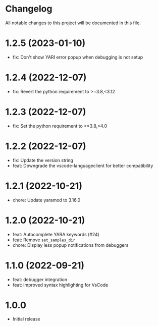 # Changelog
All notable changes to this project will be documented in this file.

# 1.2.5 (2023-01-10)

- fix: Don't show YARI error popup when debugging is not setup

# 1.2.4 (2022-12-07)

- fix: Revert the python requirement to >=3.8,<3.12

# 1.2.3 (2022-12-07)

- fix: Set the python requirement to >=3.8,<4.0

# 1.2.2 (2022-12-07)

- fix: Update the version string
- feat: Downgrade the vscode-languageclient for better compatibility

# 1.2.1 (2022-10-21)

- chore: Update yaramod to 3.16.0

# 1.2.0 (2022-10-21)

- feat: Autocomplete YARA keywords (#24)
- feat: Remove `set_samples_dir`
- chore: Display less popup notifications from debuggers

# 1.1.0 (2022-09-21)

- feat: debugger integration
- feat: improved syntax highlighting for VsCode

# 1.0.0

- Initial release
